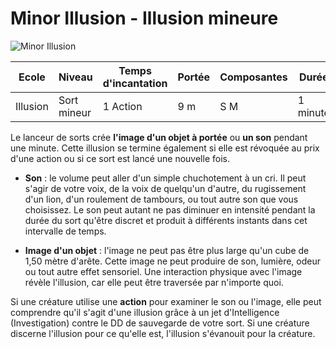 # Minor Illusion - Illusion mineure

![Minor Illusion](../_images/MinorIllusion.png)

|Ecole|Niveau|Temps d'incantation|Portée|Composantes|Durée|
|-|-|-|-|-|-|
|Illusion|Sort mineur|1 Action|9 m|S M|1 minute|

Le lanceur de sorts crée **l'image d'un objet à portée** ou **un son** pendant une minute. Cette illusion se termine également si elle est révoquée au prix d'une action ou si ce sort est lancé une nouvelle fois.

* **Son** : le volume peut aller d'un simple chuchotement à un cri. Il peut s'agir de votre voix, de la voix de quelqu'un d'autre, du rugissement d'un lion, d'un roulement de tambours, ou tout autre son que vous choisissez. Le son peut autant ne pas diminuer en intensité pendant la durée du sort qu'être discret et produit à différents instants dans cet intervalle de temps.

* **Image d'un objet** : l'image ne peut pas être plus large qu'un cube de 1,50 mètre d'arête. Cette image ne peut produire de son, lumière, odeur ou tout autre effet sensoriel. Une interaction physique avec l'image révèle l'illusion, car elle peut être traversée par n'importe quoi.

Si une créature utilise une **action** pour examiner le son ou l'image, elle peut comprendre qu'il s'agit d'une illusion grâce à un jet d'Intelligence (Investigation) contre le DD de sauvegarde de votre sort. Si une créature discerne l'illusion pour ce qu'elle est, l'illusion s'évanouit pour la créature.